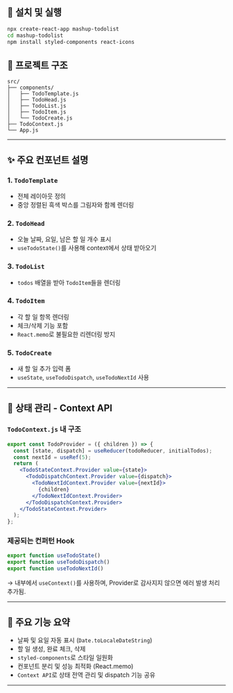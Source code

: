 
## 💠 설치 및 실행

```bash
npx create-react-app mashup-todolist
cd mashup-todolist
npm install styled-components react-icons
```

## 📁 프로젝트 구조

```
src/
├── components/
│   ├── TodoTemplate.js
│   ├── TodoHead.js
│   ├── TodoList.js
│   ├── TodoItem.js
│   └── TodoCreate.js
├── TodoContext.js
└── App.js
```

---

## ✨ 주요 컨포넌트 설명

### 1. `TodoTemplate`

* 전체 레이아웃 정의
* 중앙 정렬된 흑색 박스를 그림자와 함께 렌더링

### 2. `TodoHead`

* 오늘 날짜, 요일, 남은 할 일 개수 표시
* `useTodoState()`를 사용해 context에서 상태 받아오기

### 3. `TodoList`

* `todos` 배열을 받아 `TodoItem`들을 렌더링

### 4. `TodoItem`

* 각 할 일 항목 렌더링
* 체크/삭제 기능 포함
* `React.memo`로 불필요한 리렌더링 방지

### 5. `TodoCreate`

* 새 할 일 추가 입력 폼
* `useState`, `useTodoDispatch`, `useTodoNextId` 사용

---

## 🧐 상태 관리 - Context API

### `TodoContext.js` 내 구조

```jsx
export const TodoProvider = ({ children }) => {
  const [state, dispatch] = useReducer(todoReducer, initialTodos);
  const nextId = useRef(5);
  return (
    <TodoStateContext.Provider value={state}>
      <TodoDispatchContext.Provider value={dispatch}>
        <TodoNextIdContext.Provider value={nextId}>
          {children}
        </TodoNextIdContext.Provider>
      </TodoDispatchContext.Provider>
    </TodoStateContext.Provider>
  );
};
```

### 제공되는 컨퍼턴 Hook

```jsx
export function useTodoState()
export function useTodoDispatch()
export function useTodoNextId()
```

→ 내부에서 `useContext()`를 사용하며, Provider로 감사지지 않으면 에러 발생 처리 추가됨.

---

## 📌 주요 기능 요약

* 날짜 및 요일 자동 표시 (`Date.toLocaleDateString`)
* 할 일 생성, 완료 체크, 삭제
* `styled-components`로 스타일 일원화
* 컨포넌트 분리 및 성능 최적화 (React.memo)
* `Context API`로 상태 전역 관리 및 dispatch 기능 공유

---
